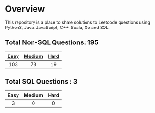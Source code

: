 # Overview

This repository is a place to share solutions to Leetcode questions using Python3, Java, JavaScript, C++, Scala, Go and SQL.


## Total Non-SQL Questions: 195

| [Easy](https://github.com/ezryn-zaharoff/leetcode-solutions/tree/master/01-easy) | [Medium](https://github.com/ezryn-zaharoff/leetcode-solutions/tree/master/02-medium) | [Hard](https://github.com/ezryn-zaharoff/leetcode-solutions/tree/master/03-hard) |
|:-----:|:------:|:----:|
|  103  |   73   |  19  |


## Total SQL Questions : 3

| Easy | Medium | Hard |
|:----:|:------:|:----:|
|   3  |    0   |   0  |
